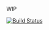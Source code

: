 
WIP

[![Build Status](https://secure.travis-ci.org/dodo/node-valvestream.png)](http://travis-ci.org/dodo/node-valvestream)
